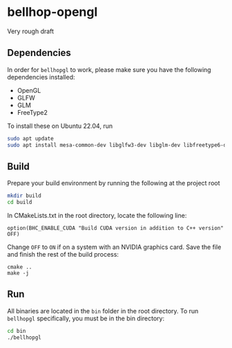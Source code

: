 # bellhop-opengl

Very rough draft

## Dependencies
In order for `bellhopgl` to work, please make sure you have the following dependencies installed:
- OpenGL
- GLFW
- GLM
- FreeType2

To install these on Ubuntu 22.04, run
```bash
sudo apt update
sudo apt install mesa-common-dev libglfw3-dev libglm-dev libfreetype6-dev
```

## Build

Prepare your build environment by running the following at the project root
```bash
mkdir build
cd build 
```

In CMakeLists.txt in the root directory, locate the following line:
```
option(BHC_ENABLE_CUDA "Build CUDA version in addition to C++ version" OFF)
```

Change `OFF` to `ON` if on a system with an NVIDIA graphics card. Save the file and finish the rest of the build process:

```
cmake ..
make -j
```

## Run
All binaries are located in the `bin` folder in the root directory. To run `bellhopgl` specifically, you must be in the bin directory:
```bash
cd bin
./bellhopgl
```